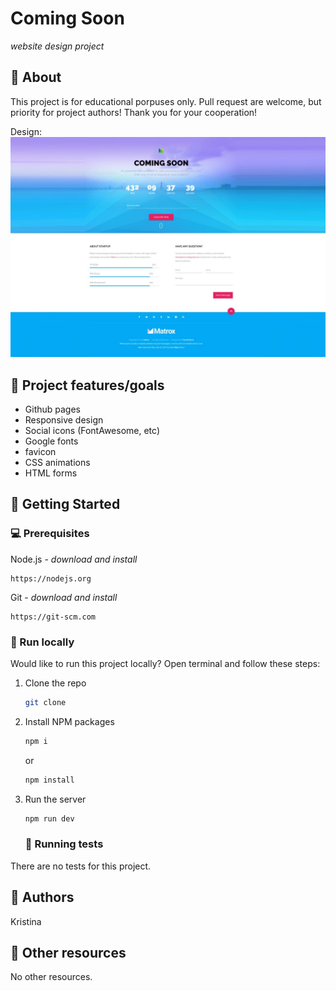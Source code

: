 # Coming Soon

_website design project_

## 🌟 About

This project is for educational porpuses only. Pull request are welcome, but priority for project authors! Thank you for your cooperation!

Design: ![alt text](./project_design.png)

## 🎯 Project features/goals

- Github pages
- Responsive design
- Social icons (FontAwesome, etc)
- Google fonts
- favicon
- CSS animations
- HTML forms

## 🧰 Getting Started

### 💻 Prerequisites

Node.js - _download and install_

```
https://nodejs.org
```

Git - _download and install_

```
https://git-scm.com
```

### 🏃 Run locally

Would like to run this project locally? Open terminal and follow these steps:

1. Clone the repo
   ```sh
   git clone
   ```
2. Install NPM packages
   ```sh
   npm i
   ```
   or
   ```sh
   npm install
   ```
3. Run the server

   ```sh
   npm run dev
   ```

   ### 🧪 Running tests

There are no tests for this project.

## 🎅 Authors

Kristina

## 🔗 Other resources

No other resources.
